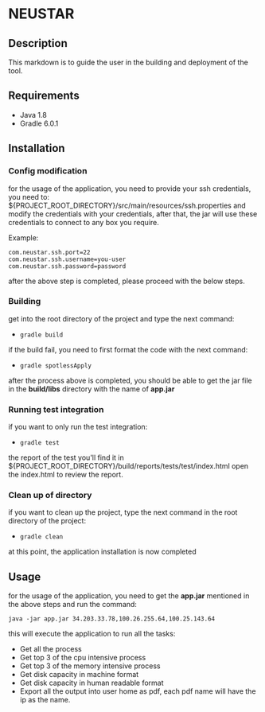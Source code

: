 # NEUSTAR

## Description

This markdown is to guide the user in the building and deployment of the tool.



## Requirements

 - Java 1.8
 - Gradle 6.0.1

## Installation

 ### Config modification

for the usage of the application, you need to provide your ssh credentials, you need to: ${PROJECT_ROOT_DIRECTORY}/src/main/resources/ssh.properties and modify the credentials with your credentials, after that, the jar will use these credentials to connect to any box you require.

Example: 

    com.neustar.ssh.port=22
    com.neustar.ssh.username=you-user
    com.neustar.ssh.password=password

after the above step is completed, please proceed with the below steps.

 ### Building

get into the root directory of the project and type the next command:

-   `gradle build`

if the build fail, you need to first format the code with the next command:

-   `gradle spotlessApply`

after the process above is completed, you should be able to get the jar file in the  **build/libs**  directory with the name of **app.jar**

 ### Running test integration

if you want to only run the test integration:

-   `gradle test`

the report of the test you'll find it in ${PROJECT_ROOT_DIRECTORY}/build/reports/tests/test/index.html
open the index.html to review the report.

 ### Clean up of directory

if you want to clean up the project, type the next command in the root directory of the project:

-   `gradle clean`

at this point, the application installation is now completed

## Usage


for the usage of the application, you need to get the **app.jar** mentioned in the above steps and run the command:

    java -jar app.jar 34.203.33.78,100.26.255.64,100.25.143.64

this will execute the application to run all the tasks:

 - Get all the process
 - Get top 3 of the cpu intensive process
 - Get top 3 of the memory intensive process
 - Get disk capacity in machine format
 - Get disk capacity in human readable format
 - Export all the output into user home as pdf, each pdf name will have the ip as the name.
